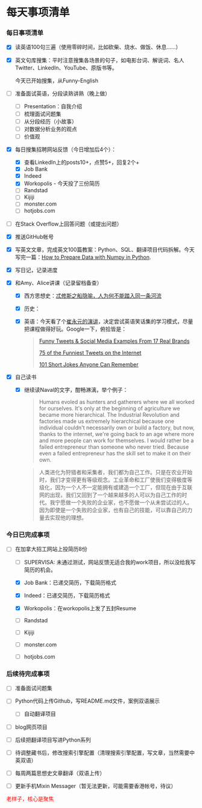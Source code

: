 # 每天事项清单


### 每日事项清单

-   [x] 读英语100句三遍（使用零碎时间，比如砍柴、烧水、做饭、休息……）

-   [x] 英文句库搜集：平时注意搜集各场景的句子，如电影台词、解说词、名人Twitter、LinkedIn、YouTube、原版书等。

    今天已开始搜集，从Funny-English

-   [ ] 准备面试英语，分段读熟讲熟（晚上做）

    -   [ ] Presentation：自我介绍
    -   [ ] 梳理面试问题集
    -   [ ] 从分段经历（小故事）
    -   [ ] 对数据分析业务的观点
    -   [ ] 价值观

-   [x] 每日搜集招聘网站反馈（今日增加后4个）：

    -   [x] 查看LinkedIn上的posts10+，点赞5+，回复2个+
    -   [x] Job Bank
    -   [x] Indeed
    -   [x] Workopolis - 今天投了三份简历
    -   [ ] Randstad
    -   [ ] Kijiji
    -   [ ] monster.com
    -   [ ] hotjobs.com

-   [ ] 在Stack Overflow上回答问题（或提出问题）

-   [x] 推送GitHub帐号

-   [x] 写英文文章，完成英文100篇教案：Python、SQL、翻译项目代码拆解。今天写完一篇：[How to Prepare Data with Numpy in Python](https://doraemonj.github.io/a_python_002/).

-   [x] 写日记，记录进度

-   [x] 和Amy、Alice讲课（记录留档备查）

    -   [x] 西方思想史：[忒修斯之船隐喻，人为何不能踏入同一条河流](https://www.ixigua.com/6956915456842138150?logTag=e7bd8727d2f212ac0492)

    -   [x] 历史：

    -   [x] 英语：今天看了个[崔永元的演讲](https://www.youtube.com/watch?v=IFWmlvojXLg)，决定尝试英语笑话集的学习模式，尽量把课程做得好玩。Google一下，俯拾皆是：

        >   [Funny Tweets & Social Media Examples From 17 Real Brands](https://blog.hubspot.com/marketing/funny-brands-social-media)
        >
        >   [75 of the Funniest Tweets on the Internet](https://www.rd.com/article/funny-tweets/)
        >
        >   [101 Short Jokes Anyone Can Remember](https://www.rd.com/list/short-jokes/)

        

-   [x] 自己读书

    -   [x] 继续读Naval的文字，酣畅淋漓，举个例子：

        >   Humans evoled as hunters and gatherers where we all worked for ourselves. It's only at the beginning of agriculture we became more hierarchical. The Industrial Revolution and factories made us extremely hierarchical because one individual couldn't necessarily own or build a factory, but now, thanks to the internet, we're going back to an age where more and more people can work for themselves. I would rather be a failed entrepreneur than someone who never tried. Because even a failed entrepreneur has the skill set to make it on their own.

        >   人类进化为狩猎者和采集者，我们都为自己工作。只是在农业开始时，我们才变得更有等级观念。工业革命和工厂使我们变得极度等级化，因为一个人不一定能拥有或建造一个工厂，但现在由于互联网的出现，我们又回到了一个越来越多的人可以为自己工作的时代。我宁愿做一个失败的企业家，也不愿做一个从未尝试过的人。因为即使是一个失败的企业家，也有自己的技能，可以靠自己的力量去实现他的理想。


### 今日已完成事项

-   [ ] 在加拿大招工网站上投简历8份

    -   [ ] SUPERVISA: 未通过测试，网站反馈无适合我的work项目，所以没给我写简历的机会。

    -   [x] Job Bank：已递交简历，下载简历格式

    -   [x] Indeed：已递交简历，下载简历格式

    -   [x] Workopolis：在workopolis上发了五封Resume

    -   [ ] Randstad
    
    -   [ ] Kijiji
    
    -   [ ] monster.com

    -   [ ] hotjobs.com


### 后续待完成事项

-   [ ] 准备面试问题集
-   [ ] Python代码上传Github，写README.md文件，案例双语展示

    -   [ ] 自动翻译项目
-   [ ] blog网页项目
-   [ ] 后续把翻译项目写进Python系列

-   [ ] 待调整藏书后，修改搜索引擎配置（清理搜索引擎配置，写文章，当然需要中英双语）
-   [ ] 每周两篇思想史文章翻译（双语上传）

-   [ ] 更新手机Mixin Messager（暂无法更新，可能需要香港帐号，待议）



<font color='red'> 老样子，核心是聚焦</font>

